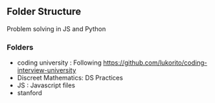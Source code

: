 ## Folder Structure

Problem solving in JS and Python

### Folders
- coding university : Following https://github.com/lukorito/coding-interview-university
- Discreet Mathematics: DS Practices
- JS : Javascript files
- stanford
